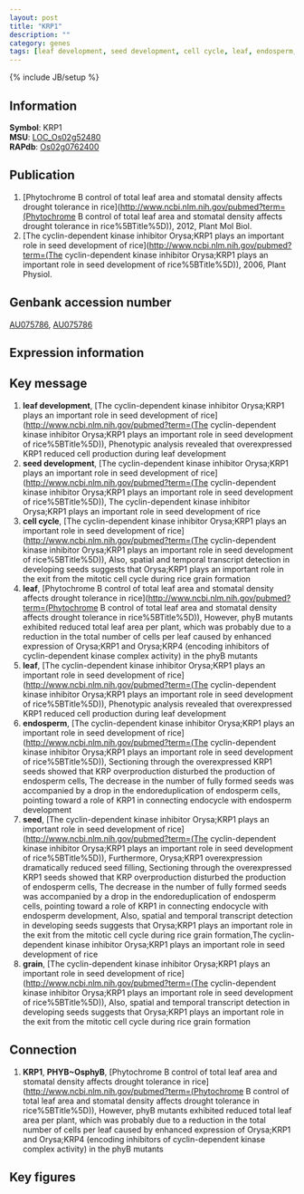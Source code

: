 ```yaml
---
layout: post
title: "KRP1"
description: ""
category: genes
tags: [leaf development, seed development, cell cycle, leaf, endosperm, seed, grain]
---
```

{% include JB/setup %}

## Information
__Symbol__: KRP1  
__MSU__: [LOC_Os02g52480](http://rice.plantbiology.msu.edu/cgi-bin/ORF_infopage.cgi?orf=LOC_Os02g52480)  
__RAPdb__: [Os02g0762400](http://rapdb.dna.affrc.go.jp/viewer/gbrowse_details/irgsp1?name=Os02g0762400)  

## Publication
1. [Phytochrome B control of total leaf area and stomatal density affects drought tolerance in rice](http://www.ncbi.nlm.nih.gov/pubmed?term=(Phytochrome B control of total leaf area and stomatal density affects drought tolerance in rice%5BTitle%5D)), 2012, Plant Mol Biol.
2. [The cyclin-dependent kinase inhibitor Orysa;KRP1 plays an important role in seed development of rice](http://www.ncbi.nlm.nih.gov/pubmed?term=(The cyclin-dependent kinase inhibitor Orysa;KRP1 plays an important role in seed development of rice%5BTitle%5D)), 2006, Plant Physiol.

## Genbank accession number
[AU075786](http://www.ncbi.nlm.nih.gov/nuccore/AU075786), [AU075786](http://www.ncbi.nlm.nih.gov/nuccore/AU075786)

## Expression information

## Key message
1. __leaf development__, [The cyclin-dependent kinase inhibitor Orysa;KRP1 plays an important role in seed development of rice](http://www.ncbi.nlm.nih.gov/pubmed?term=(The cyclin-dependent kinase inhibitor Orysa;KRP1 plays an important role in seed development of rice%5BTitle%5D)),  Phenotypic analysis revealed that overexpressed KRP1 reduced cell production during leaf development
2. __seed development__, [The cyclin-dependent kinase inhibitor Orysa;KRP1 plays an important role in seed development of rice](http://www.ncbi.nlm.nih.gov/pubmed?term=(The cyclin-dependent kinase inhibitor Orysa;KRP1 plays an important role in seed development of rice%5BTitle%5D)), The cyclin-dependent kinase inhibitor Orysa;KRP1 plays an important role in seed development of rice
3. __cell cycle__, [The cyclin-dependent kinase inhibitor Orysa;KRP1 plays an important role in seed development of rice](http://www.ncbi.nlm.nih.gov/pubmed?term=(The cyclin-dependent kinase inhibitor Orysa;KRP1 plays an important role in seed development of rice%5BTitle%5D)),  Also, spatial and temporal transcript detection in developing seeds suggests that Orysa;KRP1 plays an important role in the exit from the mitotic cell cycle during rice grain formation
4. __leaf__, [Phytochrome B control of total leaf area and stomatal density affects drought tolerance in rice](http://www.ncbi.nlm.nih.gov/pubmed?term=(Phytochrome B control of total leaf area and stomatal density affects drought tolerance in rice%5BTitle%5D)),  However, phyB mutants exhibited reduced total leaf area per plant, which was probably due to a reduction in the total number of cells per leaf caused by enhanced expression of Orysa;KRP1 and Orysa;KRP4 (encoding inhibitors of cyclin-dependent kinase complex activity) in the phyB mutants
5. __leaf__, [The cyclin-dependent kinase inhibitor Orysa;KRP1 plays an important role in seed development of rice](http://www.ncbi.nlm.nih.gov/pubmed?term=(The cyclin-dependent kinase inhibitor Orysa;KRP1 plays an important role in seed development of rice%5BTitle%5D)),  Phenotypic analysis revealed that overexpressed KRP1 reduced cell production during leaf development
6. __endosperm__, [The cyclin-dependent kinase inhibitor Orysa;KRP1 plays an important role in seed development of rice](http://www.ncbi.nlm.nih.gov/pubmed?term=(The cyclin-dependent kinase inhibitor Orysa;KRP1 plays an important role in seed development of rice%5BTitle%5D)),  Sectioning through the overexpressed KRP1 seeds showed that KRP overproduction disturbed the production of endosperm cells, The decrease in the number of fully formed seeds was accompanied by a drop in the endoreduplication of endosperm cells, pointing toward a role of KRP1 in connecting endocycle with endosperm development
7. __seed__, [The cyclin-dependent kinase inhibitor Orysa;KRP1 plays an important role in seed development of rice](http://www.ncbi.nlm.nih.gov/pubmed?term=(The cyclin-dependent kinase inhibitor Orysa;KRP1 plays an important role in seed development of rice%5BTitle%5D)),  Furthermore, Orysa;KRP1 overexpression dramatically reduced seed filling, Sectioning through the overexpressed KRP1 seeds showed that KRP overproduction disturbed the production of endosperm cells, The decrease in the number of fully formed seeds was accompanied by a drop in the endoreduplication of endosperm cells, pointing toward a role of KRP1 in connecting endocycle with endosperm development, Also, spatial and temporal transcript detection in developing seeds suggests that Orysa;KRP1 plays an important role in the exit from the mitotic cell cycle during rice grain formation,The cyclin-dependent kinase inhibitor Orysa;KRP1 plays an important role in seed development of rice
8. __grain__, [The cyclin-dependent kinase inhibitor Orysa;KRP1 plays an important role in seed development of rice](http://www.ncbi.nlm.nih.gov/pubmed?term=(The cyclin-dependent kinase inhibitor Orysa;KRP1 plays an important role in seed development of rice%5BTitle%5D)),  Also, spatial and temporal transcript detection in developing seeds suggests that Orysa;KRP1 plays an important role in the exit from the mitotic cell cycle during rice grain formation

## Connection
1. __KRP1__, __PHYB~OsphyB__, [Phytochrome B control of total leaf area and stomatal density affects drought tolerance in rice](http://www.ncbi.nlm.nih.gov/pubmed?term=(Phytochrome B control of total leaf area and stomatal density affects drought tolerance in rice%5BTitle%5D)),  However, phyB mutants exhibited reduced total leaf area per plant, which was probably due to a reduction in the total number of cells per leaf caused by enhanced expression of Orysa;KRP1 and Orysa;KRP4 (encoding inhibitors of cyclin-dependent kinase complex activity) in the phyB mutants

## Key figures


